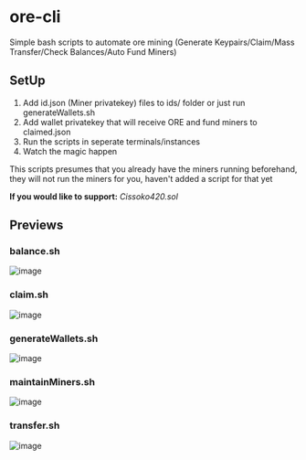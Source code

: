 # ore-cli
Simple bash scripts to automate ore mining (Generate Keypairs/Claim/Mass Transfer/Check Balances/Auto Fund Miners)

## SetUp
  1) Add id.json (Miner privatekey) files to ids/ folder or just run generateWallets.sh
  2) Add wallet privatekey that will receive ORE and fund miners to claimed.json
  3) Run the scripts in seperate terminals/instances
  4) Watch the magic happen

This scripts presumes that you already have the miners running beforehand, they will not run the miners for you, haven't added a script for that yet


**If you would like to support:** *Cissoko420.sol*

## Previews
### balance.sh
![image](https://github.com/Cissoko420/ore-cli/assets/59943539/322f811e-acd6-46f4-9622-6cd450de8441)

### claim.sh
![image](https://github.com/Cissoko420/ore-cli/assets/59943539/b3f5ad46-314a-44cb-b459-6cfcb8d0de0a)

### generateWallets.sh
![image](https://github.com/Cissoko420/ore-cli/assets/59943539/8676986b-8663-444d-891e-dcc697d30efc)

### maintainMiners.sh
![image](https://github.com/Cissoko420/ore-cli/assets/59943539/521e7f09-7ca7-4961-a910-f0268f1eeb15)

### transfer.sh
![image](https://github.com/Cissoko420/ore-cli/assets/59943539/e265021e-1dc6-4e57-906a-b4283794146d)
